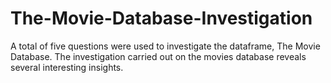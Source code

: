 # The-Movie-Database-Investigation
A total of five questions were used to investigate the dataframe, The Movie Database. The investigation carried out on the movies database reveals several interesting insights.
